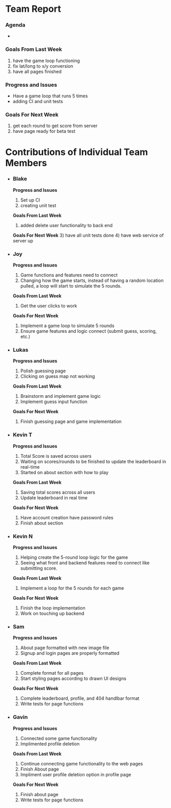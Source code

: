 # Team Report
### Agenda
- 

### Goals From Last Week
1. have the game loop functioning
2. fix lat/long to x/y conversion
3. have all pages finished
   
### Progress and Issues
- Have a game loop that runs 5 times
- adding CI and unit tests

### Goals For Next Week
1. get each round to get score from server
2. have page ready for beta test

# Contributions of Individual Team Members

- ### Blake
  **Progress and Issues**
  1) Set up CI
  2) creating unit test
  
  **Goals From Last Week**
  1) added delete user functionality to back end
     
  **Goals For Next Week**
  3) have all unit tests done
  4) have web service of server up


- ### Joy
  **Progress and Issues**
  1) Game functions and features need to connect
  2) Changing how the game starts, instead of having a random location pulled, a loop will start to simulate the 5 rounds. 
  
  **Goals From Last Week**
  1) Get the user clicks to work
     
  **Goals For Next Week**
  1) Implement a game loop to simulate 5 rounds
  2) Ensure game features and logic connect (submit guess, scoring, etc.)

- ### Lukas
  **Progress and Issues**
  1) Polish guessing page
  2) Clicking on guess map not working
  
  **Goals From Last Week**
  1) Brainstorm and implement game logic
  2) Implement guess input function
   
  **Goals For Next Week**
  1) Finish guessing page and game implementation


- ### Kevin T
  **Progress and Issues**
  1) Total Score is saved across users
  2) Waiting on scores/rounds to be finished to update the leaderboard in real-time
  3) Started on about section with how to play

  **Goals From Last Week**
  1) Saving total scores across all users
  2) Update leaderboard in real time

  **Goals For Next Week**
  1) Have account creation have password rules
  2) Finish about section

- ### Kevin N
  **Progress and Issues**
  1) Helping create the 5-round loop logic for the game
  2) Seeing what front and backend features need to connect like submitting score.
  
  **Goals From Last Week**
  1) Implement a loop for the 5 rounds for each game
  
  **Goals For Next Week**
  1) Finish the loop implementation
  2) Work on touching up backend

- ### Sam
  **Progress and Issues**
  1) About page formatted with new image file
  2) Signup and login pages are properly formatted
  
  **Goals From Last Week**
  1) Complete format for all pages
  2) Start styling pages according to drawn UI designs
     
  **Goals For Next Week**
  1) Complete leaderboard, profile, and 404 handlbar format
  2) Write tests for page functions

- ### Gavin
  **Progress and Issues**
  1) Connected some game functionality
  2) Implimented profile deletion
  
  **Goals From Last Week**
  1) Continue connecting game functionality to the web pages
  2) Finish About page
  3) Impliment user profile deletion option in profile page
     
  **Goals For Next Week**
  1) Finish about page
  2) Write tests for page functions


